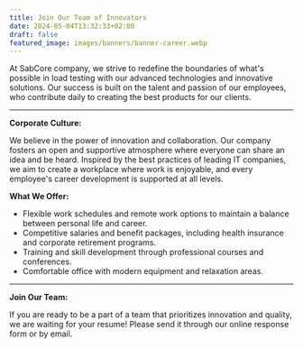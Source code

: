 ```yaml
---
title: Join Our Team of Innovators
date: 2024-05-04T13:32:33+02:00
draft: false
featured_image: images/banners/banner-career.webp
---
```


At SabCore company, we strive to redefine the boundaries of what's possible in load testing with our advanced technologies and innovative solutions. Our success is built on the talent and passion of our employees, who contribute daily to creating the best products for our clients.

---

**Corporate Culture:**

We believe in the power of innovation and collaboration. Our company fosters an open and supportive atmosphere where everyone can share an idea and be heard. Inspired by the best practices of leading IT companies, we aim to create a workplace where work is enjoyable, and every employee's career development is supported at all levels.

**What We Offer:**

- Flexible work schedules and remote work options to maintain a balance between personal life and career.
- Competitive salaries and benefit packages, including health insurance and corporate retirement programs.
- Training and skill development through professional courses and conferences.
- Comfortable office with modern equipment and relaxation areas.

---

**Join Our Team:**

If you are ready to be a part of a team that prioritizes innovation and quality, we are waiting for your resume! Please send it through our online response form or by email.

